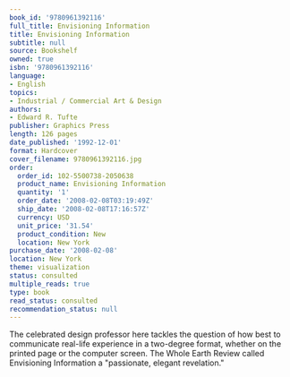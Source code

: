 ```yaml
---
book_id: '9780961392116'
full_title: Envisioning Information
title: Envisioning Information
subtitle: null
source: Bookshelf
owned: true
isbn: '9780961392116'
language:
- English
topics:
- Industrial / Commercial Art & Design
authors:
- Edward R. Tufte
publisher: Graphics Press
length: 126 pages
date_published: '1992-12-01'
format: Hardcover
cover_filename: 9780961392116.jpg
order:
  order_id: 102-5500738-2050638
  product_name: Envisioning Information
  quantity: '1'
  order_date: '2008-02-08T03:19:49Z'
  ship_date: '2008-02-08T17:16:57Z'
  currency: USD
  unit_price: '31.54'
  product_condition: New
  location: New York
purchase_date: '2008-02-08'
location: New York
theme: visualization
status: consulted
multiple_reads: true
type: book
read_status: consulted
recommendation_status: null
---
```

The celebrated design professor here tackles the question of how best to communicate real-life experience in a two-degree format, whether on the printed page or the computer screen. The Whole Earth Review called Envisioning Information a "passionate, elegant revelation."

